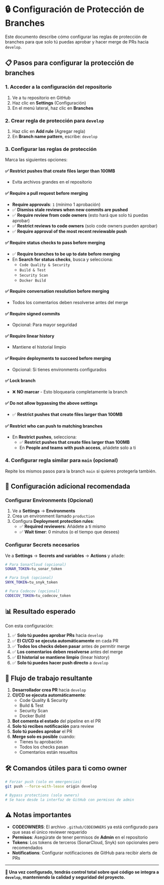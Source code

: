 # 🔒 Configuración de Protección de Branches

Este documento describe cómo configurar las reglas de protección de branches para que solo tú puedas aprobar y hacer merge de PRs hacia `develop`.

## 📋 Pasos para configurar la protección de branches

### 1. Acceder a la configuración del repositorio

1. Ve a tu repositorio en GitHub
2. Haz clic en **Settings** (Configuración)
3. En el menú lateral, haz clic en **Branches**

### 2. Crear regla de protección para `develop`

1. Haz clic en **Add rule** (Agregar regla)
2. En **Branch name pattern**, escribe: `develop`

### 3. Configurar las reglas de protección

Marca las siguientes opciones:

#### ✅ **Restrict pushes that create files larger than 100MB**
- Evita archivos grandes en el repositorio

#### ✅ **Require a pull request before merging**
- **Require approvals**: `1` (mínimo 1 aprobación)
- ✅ **Dismiss stale reviews when new commits are pushed**
- ✅ **Require review from code owners** (esto hará que solo tú puedas aprobar)
- ✅ **Restrict reviews to code owners** (solo code owners pueden aprobar)
- ✅ **Require approval of the most recent reviewable push**

#### ✅ **Require status checks to pass before merging**
- ✅ **Require branches to be up to date before merging**
- En **Search for status checks**, busca y selecciona:
  - `Code Quality & Security`
  - `Build & Test`
  - `Security Scan`
  - `Docker Build`

#### ✅ **Require conversation resolution before merging**
- Todos los comentarios deben resolverse antes del merge

#### ✅ **Require signed commits**
- Opcional: Para mayor seguridad

#### ✅ **Require linear history**
- Mantiene el historial limpio

#### ✅ **Require deployments to succeed before merging**
- Opcional: Si tienes environments configurados

#### ✅ **Lock branch**
- ❌ **NO marcar** - Esto bloquearía completamente la branch

#### ✅ **Do not allow bypassing the above settings**
- ✅ **Restrict pushes that create files larger than 100MB**

#### ✅ **Restrict who can push to matching branches**
- En **Restrict pushes**, selecciona:
  - ✅ **Restrict pushes that create files larger than 100MB**
  - En **People and teams with push access**, añádete solo a ti

### 4. Configurar regla similar para `main` (opcional)

Repite los mismos pasos para la branch `main` si quieres protegerla también.

## 🔧 Configuración adicional recomendada

### Configurar Environments (Opcional)

1. Ve a **Settings** → **Environments**
2. Crea un environment llamado `production`
3. Configura **Deployment protection rules**:
   - ✅ **Required reviewers**: Añádete a ti mismo
   - ✅ **Wait timer**: 0 minutos (o el tiempo que desees)

### Configurar Secrets necesarios

Ve a **Settings** → **Secrets and variables** → **Actions** y añade:

```bash
# Para SonarCloud (opcional)
SONAR_TOKEN=tu_sonar_token

# Para Snyk (opcional)
SNYK_TOKEN=tu_snyk_token

# Para Codecov (opcional)
CODECOV_TOKEN=tu_codecov_token
```

## 📊 Resultado esperado

Con esta configuración:

1. ✅ **Solo tú puedes aprobar PRs** hacia `develop`
2. ✅ **El CI/CD se ejecuta automáticamente** en cada PR
3. ✅ **Todos los checks deben pasar** antes de permitir merge
4. ✅ **Los comentarios deben resolverse** antes del merge
5. ✅ **El historial se mantiene limpio** (linear history)
6. ✅ **Solo tú puedes hacer push directo** a `develop`

## 🚀 Flujo de trabajo resultante

1. **Desarrollador crea PR** hacia `develop`
2. **CI/CD se ejecuta automáticamente**:
   - Code Quality & Security
   - Build & Test
   - Security Scan
   - Docker Build
3. **Bot comenta el estado** del pipeline en el PR
4. **Solo tú recibes notificación** para review
5. **Solo tú puedes aprobar** el PR
6. **Merge solo es posible** cuando:
   - Tienes tu aprobación
   - Todos los checks pasan
   - Comentarios están resueltos

## 🛠️ Comandos útiles para ti como owner

```bash
# Forzar push (solo en emergencias)
git push --force-with-lease origin develop

# Bypass protections (solo owners)
# Se hace desde la interfaz de GitHub con permisos de admin
```

## ⚠️ Notas importantes

- **CODEOWNERS**: El archivo `.github/CODEOWNERS` ya está configurado para que seas el único reviewer requerido
- **Permisos**: Asegúrate de tener permisos de **Admin** en el repositorio
- **Tokens**: Los tokens de terceros (SonarCloud, Snyk) son opcionales pero recomendados
- **Notifications**: Configurar notificaciones de GitHub para recibir alerts de PRs

---

**🎯 Una vez configurado, tendrás control total sobre qué código se integra a `develop`, manteniendo la calidad y seguridad del proyecto.** 